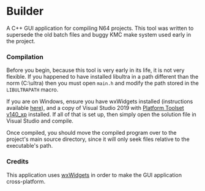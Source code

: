 # Builder

A C++ GUI application for compiling N64 projects. This tool was written to supersede the old batch files and buggy KMC make system used early in the project.

### Compilation

Before you begin, because this tool is very early in its life, it is not very flexible. If you happened to have installed libultra in a path different than the norm (C:\ultra) then you must open `main.h` and modify the path stored in the `LIBULTRAPATH` macro.

If you are on Windows, ensure you have wxWidgets installed (instructions available [here](https://docs.wxwidgets.org/trunk/plat_msw_install.html)), and a copy of Visual Studio 2019 with [Platform Toolset v140_xp](https://stackoverflow.com/questions/58755564/visual-studio-2019-how-to-use-platform-toolset-v140-xp/58755565#58755565) installed. If all of that is set up, then simply open the solution file in Visual Studio and compile. 

Once compiled, you should move the compiled program over to the project's main source directory, since it will only seek files relative to the executable's path.

### Credits

This application uses [wxWidgets](https://www.wxwidgets.org/) in order to make the GUI application cross-platform.